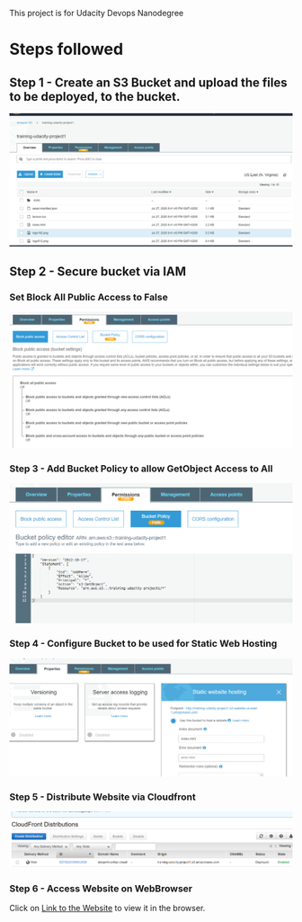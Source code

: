 This project is for Udacity Devops Nanodegree

# Steps followed

## Step 1 - Create an S3 Bucket and upload the files to be deployed, to the bucket.
![](/screenshots/step1.png)

## Step 2 - Secure bucket via IAM

### Set Block All Public Access to False
![](/screenshots/step2.png)

### Step 3 - Add Bucket Policy to allow GetObject Access to All
![](/screenshots/step3.png)

### Step 4 - Configure Bucket to be used for Static Web Hosting
![](/screenshots/step4.png)

### Step 5 - Distribute Website via Cloudfront
![](/screenshots/step5.png)

### Step 6 - Access Website on WebBrowser

Click on [Link to the Website](http://dzrqe4hoa4taz.cloudfront.net/index.html) to view it in the browser.

